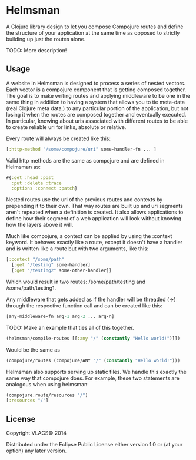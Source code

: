# Helmsman

A Clojure library design to let you compose Compojure routes and define the
structure of your application at the same time as opposed to strictly building
up just the routes alone.

TODO: More description!

## Usage

A website in Helmsman is designed to process a series of nested vectors. Each vector
is a compojure component that is getting composed together. The goal is to make
writing routes and applying middleware to be one in the same thing in addition to
having a system that allows you to tie meta-data (real Clojure meta data,) to
any particular portion of the application, but not losing it when the routes are
composed together and eventually executed. In particular, knowing about uris
associated with different routes to be able to create reliable uri for links,
absolute or relative.

Every route will always be created like this:
```clojure
[:http-method "/some/compojure/uri" some-handler-fn ... ]
```

Valid http methods are the same as compojure and are defined in Helmsman as:
```clojure
#{:get :head :post
  :put :delete :trace
  :options :connect :patch}
```

Nested routes use the uri of the previous routes and contexts by prepending it
to their own. That way routes are built up and uri segments aren't repeated when
a definition is created. It also allows applications to define how their segment
of a web application will look without knowing how the layers above it will.

Much like compojure, a context can be applied by using the :context keyword. It
behaves exactly like a route, except it doesn't have a handler and is written
like a route but with two arguments, like this:
```clojure
[:context "/some/path"
  [:get "/testing" some-handler]
  [:get "/testing2" some-other-handler]]
```

Which would result in two routes: /some/path/testing and /some/path/testing1.

Any middleware that gets added as if the handler will be threaded (->) through the respective
function call and can be created like this:
```clojure
[any-middleware-fn arg-1 arg-2 ... arg-n]
```

TODO: Make an example that ties all of this together.
```clojure
(helmsman/compile-routes [[:any "/" (constantly "Hello world!")]])
```

Would be the same as
```clojure
(compojure/routes (compojure/ANY "/" (constantly "Hello world!")))
```

Helmsman also supports serving up static files. We handle this exactly the same
way that compojure does. For example, these two statements are analogous when
using helmsman:
```clojure
(compojure.route/resources "/")
[:resources "/"]
```

## License

Copyright VLACS© 2014

Distributed under the Eclipse Public License either version 1.0 or (at
your option) any later version.
